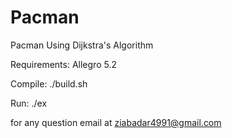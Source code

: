 # Pacman
Pacman Using Dijkstra's Algorithm

Requirements:
Allegro 5.2

Compile:
./build.sh

Run:
./ex

for any question email at ziabadar4991@gmail.com

